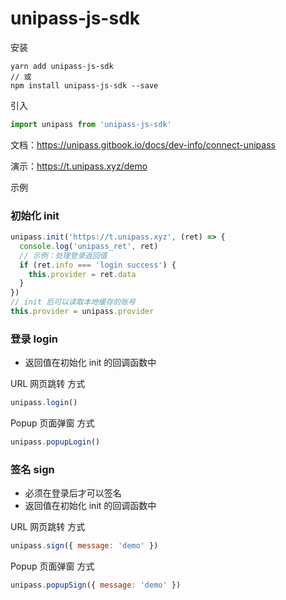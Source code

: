 # unipass-js-sdk

安装

```
yarn add unipass-js-sdk
// 或
npm install unipass-js-sdk --save
```

引入

```js
import unipass from 'unipass-js-sdk'
```

文档：https://unipass.gitbook.io/docs/dev-info/connect-unipass

演示：https://t.unipass.xyz/demo

示例

### 初始化 init

```js
unipass.init('https://t.unipass.xyz', (ret) => {
  console.log('unipass_ret', ret)
  // 示例：处理登录返回值
  if (ret.info === 'login success') {
    this.provider = ret.data
  }
})
// init 后可以读取本地缓存的账号
this.provider = unipass.provider
```

### 登录 login

- 返回值在初始化 init 的回调函数中

URL 网页跳转 方式

```js
unipass.login()
```

Popup 页面弹窗 方式

```js
unipass.popupLogin()
```

### 签名 sign

- 必须在登录后才可以签名
- 返回值在初始化 init 的回调函数中

URL 网页跳转 方式

```js
unipass.sign({ message: 'demo' })
```

Popup 页面弹窗 方式

```js
unipass.popupSign({ message: 'demo' })
```
